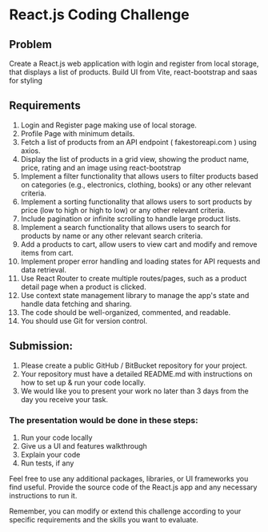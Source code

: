 # React.js Coding Challenge

## Problem
Create a React.js web application with login and register from local storage, that displays a list of products. Build UI from Vite, react-bootstrap and saas for styling

## Requirements
1. Login and Register page making use of local storage.
2. Profile Page with minimum details.
3. Fetch a list of products from an API endpoint ( fakestoreapi.com ) using axios.
4. Display the list of products in a grid view, showing the product name, price, rating and an image using react-bootstrap
5. Implement a filter functionality that allows users to filter products based on categories (e.g., electronics, clothing, books) or any other relevant criteria.
6. Implement a sorting functionality that allows users to sort products by price (low to high or high to low) or any other relevant criteria.
7. Include pagination or infinite scrolling to handle large product lists.
8. Implement a search functionality that allows users to search for products by name or any other relevant search criteria.
9. Add a products to cart, allow users to view cart and modify and remove items from cart.
10. Implement proper error handling and loading states for API requests and data retrieval.
11. Use React Router to create multiple routes/pages, such as a product detail page when a product is clicked.
12. Use context state management library to manage the app's state and handle data fetching and sharing.
13. The code should be well-organized, commented, and readable.
14. You should use Git for version control.

## Submission:
1. Please create a public GitHub / BitBucket repository for your project.
2. Your repository must have a detailed README.md with instructions on how to set up & run your code locally.
3. We would like you to present your work no later than 3 days from the day you receive your task.

### The presentation would be done in these steps:
1. Run your code locally
2. Give us a UI and features walkthrough
3. Explain your code
4. Run tests, if any

Feel free to use any additional packages, libraries, or UI frameworks you find useful. Provide the source code of the React.js app and any necessary instructions to run it.

Remember, you can modify or extend this challenge according to your specific requirements and the skills you want to evaluate.
